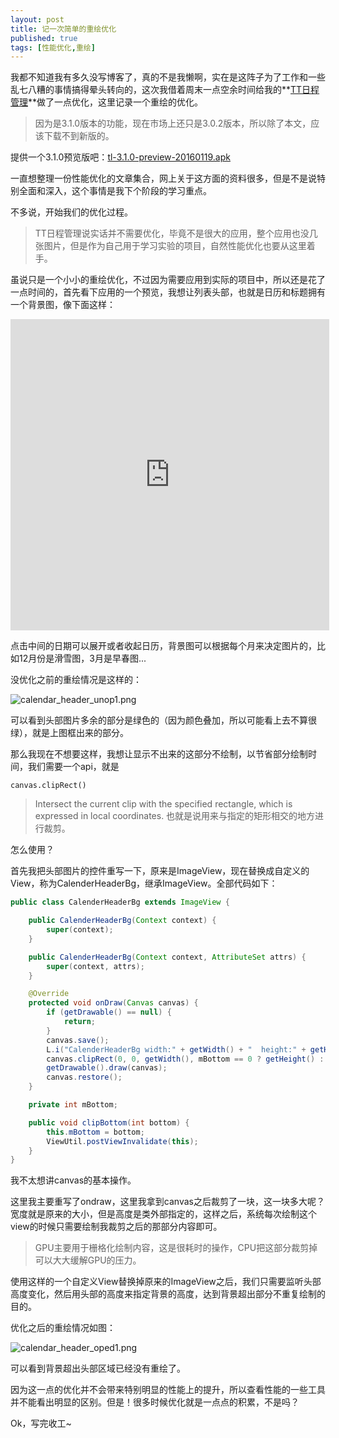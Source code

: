 ```yaml
---
layout: post
title: 记一次简单的重绘优化
published: true
tags: [性能优化,重绘]
---
```


我都不知道我有多久没写博客了，真的不是我懒啊，实在是这阵子为了工作和一些乱七八糟的事情搞得晕头转向的，这次我借着周末一点空余时间给我的**[TT日程管理](http://zhushou.360.cn/detail/index/soft_id/2423472)**做了一点优化，这里记录一个重绘的优化。

> 因为是3.1.0版本的功能，现在市场上还只是3.0.2版本，所以除了本文，应该下载不到新版的。

提供一个3.1.0预览版吧：[tl-3.1.0-preview-20160119.apk](https://raw.githubusercontent.com/Kyson/Kyson.github.io/master/files/post_files/%E8%AE%B0%E4%B8%80%E6%AC%A1%E7%AE%80%E5%8D%95%E7%9A%84%E9%87%8D%E7%BB%98%E4%BC%98%E5%8C%96/tl-3.1.0-preview-20160119.apk)

一直想整理一份性能优化的文章集合，网上关于这方面的资料很多，但是不是说特别全面和深入，这个事情是我下个阶段的学习重点。

不多说，开始我们的优化过程。

> TT日程管理说实话并不需要优化，毕竟不是很大的应用，整个应用也没几张图片，但是作为自己用于学习实验的项目，自然性能优化也要从这里着手。

虽说只是一个小小的重绘优化，不过因为需要应用到实际的项目中，所以还是花了一点时间的，首先看下应用的一个预览，我想让列表头部，也就是日历和标题拥有一个背景图，像下面这样：

<iframe height=498 width=510 src="http://player.youku.com/embed/XMTQ2MzQ1MzU4OA==" frameborder=0 allowfullscreen></iframe>

点击中间的日期可以展开或者收起日历，背景图可以根据每个月来决定图片的，比如12月份是滑雪图，3月是早春图...

没优化之前的重绘情况是这样的：

![calendar_header_unop1.png](https://raw.githubusercontent.com/Kyson/Kyson.github.io/master/images/post_img/%E8%AE%B0%E4%B8%80%E6%AC%A1%E7%AE%80%E5%8D%95%E7%9A%84%E9%87%8D%E7%BB%98%E4%BC%98%E5%8C%96/calendar_header_unop1.png)

可以看到头部图片多余的部分是绿色的（因为颜色叠加，所以可能看上去不算很绿），就是上图框出来的部分。

那么我现在不想要这样，我想让显示不出来的这部分不绘制，以节省部分绘制时间，我们需要一个api，就是

	canvas.clipRect()

> Intersect the current clip with the specified rectangle, which is expressed in local coordinates.
>也就是说用来与指定的矩形相交的地方进行裁剪。

怎么使用？

首先我把头部图片的控件重写一下，原来是ImageView，现在替换成自定义的View，称为CalenderHeaderBg，继承ImageView。全部代码如下：

```java
public class CalenderHeaderBg extends ImageView {

    public CalenderHeaderBg(Context context) {
        super(context);
    }

    public CalenderHeaderBg(Context context, AttributeSet attrs) {
        super(context, attrs);
    }

    @Override
    protected void onDraw(Canvas canvas) {
        if (getDrawable() == null) {
            return;
        }
        canvas.save();
        L.i("CalenderHeaderBg width:" + getWidth() + "  height:" + getHeight() + "  bottom:" + mBottom);
        canvas.clipRect(0, 0, getWidth(), mBottom == 0 ? getHeight() : mBottom);
        getDrawable().draw(canvas);
        canvas.restore();
    }

    private int mBottom;

    public void clipBottom(int bottom) {
        this.mBottom = bottom;
        ViewUtil.postViewInvalidate(this);
    }
}
```

我不太想讲canvas的基本操作。

这里我主要重写了ondraw，这里我拿到canvas之后裁剪了一块，这一块多大呢？宽度就是原来的大小，但是高度是类外部指定的，这样之后，系统每次绘制这个view的时候只需要绘制我裁剪之后的那部分内容即可。

> GPU主要用于栅格化绘制内容，这是很耗时的操作，CPU把这部分裁剪掉可以大大缓解GPU的压力。

使用这样的一个自定义View替换掉原来的ImageView之后，我们只需要监听头部高度变化，然后用头部的高度来指定背景的高度，达到背景超出部分不重复绘制的目的。

优化之后的重绘情况如图：

![calendar_header_oped1.png](https://raw.githubusercontent.com/Kyson/Kyson.github.io/master/images/post_img/%E8%AE%B0%E4%B8%80%E6%AC%A1%E7%AE%80%E5%8D%95%E7%9A%84%E9%87%8D%E7%BB%98%E4%BC%98%E5%8C%96/calendar_header_oped1.png)

可以看到背景超出头部区域已经没有重绘了。

因为这一点的优化并不会带来特别明显的性能上的提升，所以查看性能的一些工具并不能看出明显的区别。但是！很多时候优化就是一点点的积累，不是吗？

Ok，写完收工~